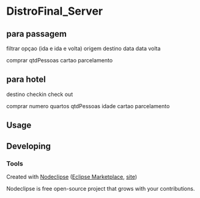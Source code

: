 

# DistroFinal_Server
## para passagem
filtrar
opçao (ida e ida e volta)
origem 
destino
data
data volta

comprar
qtdPessoas
cartao
parcelamento

## para hotel
destino
checkin
check out

comprar
numero quartos
qtdPessoas
idade
cartao
parcelamento

## Usage



## Developing



### Tools

Created with [Nodeclipse](https://github.com/Nodeclipse/nodeclipse-1)
 ([Eclipse Marketplace](http://marketplace.eclipse.org/content/nodeclipse), [site](http://www.nodeclipse.org))   

Nodeclipse is free open-source project that grows with your contributions.
